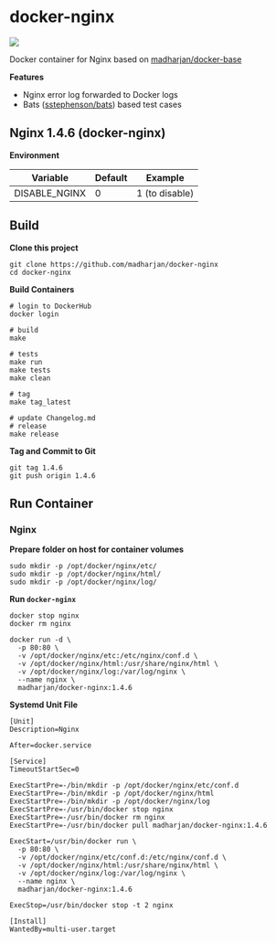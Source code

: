 # docker-nginx

[![](https://images.microbadger.com/badges/image/madharjan/docker-nginx.svg)](http://microbadger.com/images/madharjan/docker-nginx "Get your own image badge on microbadger.com")

Docker container for Nginx based on [madharjan/docker-base](https://github.com/madharjan/docker-base/)

**Features**
* Nginx error log forwarded to Docker logs
* Bats ([sstephenson/bats](https://github.com/sstephenson/bats/)) based test cases

## Nginx 1.4.6 (docker-nginx)

**Environment**

| Variable       | Default | Example        |
|----------------|---------|----------------|
| DISABLE_NGINX  | 0       | 1 (to disable) |

## Build

**Clone this project**
```
git clone https://github.com/madharjan/docker-nginx
cd docker-nginx
```

**Build Containers**
```
# login to DockerHub
docker login

# build
make

# tests
make run
make tests
make clean

# tag
make tag_latest

# update Changelog.md
# release
make release
```

**Tag and Commit to Git**
```
git tag 1.4.6
git push origin 1.4.6
```

## Run Container

### Nginx

**Prepare folder on host for container volumes**
```
sudo mkdir -p /opt/docker/nginx/etc/
sudo mkdir -p /opt/docker/nginx/html/
sudo mkdir -p /opt/docker/nginx/log/
```

**Run `docker-nginx`**
```
docker stop nginx
docker rm nginx

docker run -d \
  -p 80:80 \
  -v /opt/docker/nginx/etc:/etc/nginx/conf.d \
  -v /opt/docker/nginx/html:/usr/share/nginx/html \
  -v /opt/docker/nginx/log:/var/log/nginx \
  --name nginx \
  madharjan/docker-nginx:1.4.6
```

**Systemd Unit File**
```
[Unit]
Description=Nginx

After=docker.service

[Service]
TimeoutStartSec=0

ExecStartPre=-/bin/mkdir -p /opt/docker/nginx/etc/conf.d
ExecStartPre=-/bin/mkdir -p /opt/docker/nginx/html
ExecStartPre=-/bin/mkdir -p /opt/docker/nginx/log
ExecStartPre=-/usr/bin/docker stop nginx
ExecStartPre=-/usr/bin/docker rm nginx
ExecStartPre=-/usr/bin/docker pull madharjan/docker-nginx:1.4.6

ExecStart=/usr/bin/docker run \
  -p 80:80 \
  -v /opt/docker/nginx/etc/conf.d:/etc/nginx/conf.d \
  -v /opt/docker/nginx/html:/usr/share/nginx/html \
  -v /opt/docker/nginx/log:/var/log/nginx \
  --name nginx \
  madharjan/docker-nginx:1.4.6

ExecStop=/usr/bin/docker stop -t 2 nginx

[Install]
WantedBy=multi-user.target
```

